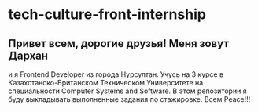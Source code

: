 # tech-culture-front-internship


## Привет всем, дорогие друзья! Меня зовут Дархан 


и я Frontend Developer из города Нурсултан. 
Учусь на 3 курсе в Казахстанско-Британском Техническом Университете на специальности Computer Systems and Software.
В этом репозитории я буду выкладывать выполненные задания по стажировке. Всем Peace!!!
